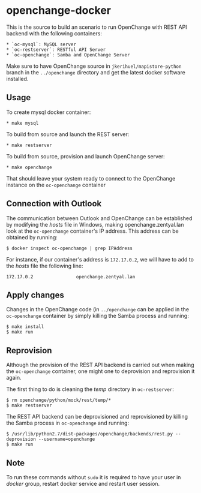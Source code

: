 openchange-docker
=================

This is the source to build an scenario to run OpenChange with REST
API backend with the following containers:

    * `oc-mysql`: MySQL server
    * `oc-restserver`: RESTful API Server
    * `oc-openchange`: Samba and OpenChange Server

Make sure to have OpenChange source in `jkerihuel/mapistore-python`
branch in the `../openchange` directory and get the latest docker
software installed.

Usage
-----

To create mysql docker container:

    * make mysql

To build from source and launch the REST server:

    * make restserver

To build from source, provision and launch OpenChange server:

    * make openchange


That should leave your system ready to connect to the OpenChange instance on
the `oc-openchange` container

Connection with Outlook
-----------------------

The communication between Outlook and OpenChange can be established by
modifying the *hosts* file in Windows, making openchange.zentyal.lan look at
the `oc-openchange` container's IP address. This address can be obtained by
running:

	$ docker inspect oc-openchange | grep IPAddress

For instance, if our container's address is
`172.17.0.2`, we will have to add to the *hosts* file the following line:

    172.17.0.2                openchange.zentyal.lan


Apply changes
-------------

Changes in the OpenChange code (in `../openchange` can be applied in the
`oc-openchange` container by simply killing the Samba process and running:

    $ make install
    $ make run

Reprovision
-----------

Although the provision of the REST API backend is carried out when making the
`oc-openchange` container, one might one to deprovision and reprovision it
again.

The first thing to do is cleaning the *temp* directory in `oc-restserver`:

    $ rm openchange/python/mock/rest/temp/*
    $ make restserver

The REST API backend can be deprovisioned and reprovisioned by killing the
Samba process in `oc-openchange` and running:

    $ /usr/lib/python2.7/dist-packages/openchange/backends/rest.py --deprovision --username=openchange
    $ make run

Note
----

To run these commands without `sudo` it is required to have your user
in *docker* group, restart docker service and restart user session.
